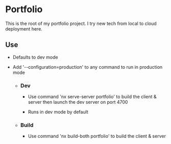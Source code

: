 # Portfolio

This is the root of my portfolio project. I try new tech from local to cloud deployment here.

## Use

- Defaults to dev mode

- Add '--configuration=production' to any command to run in production mode

  - ### Dev

    - Use command 'nx serve-server portfolio' to build the client & server then launch the dev server on port 4700

    - Runs in dev mode by default

  - ### Build

    - Use command 'nx build-both portfolio' to build the client & server
